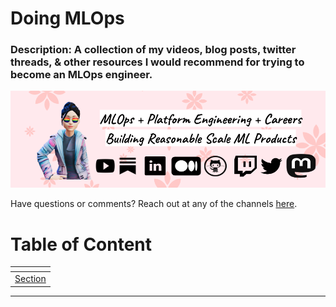 # Doing MLOps

### Description: A collection of my videos, blog posts, twitter threads, &amp; other resources I would recommend for trying to become an MLOps engineer. 

![Designing, developing, & scaling ML Platforms, Systems, & Ops](cover_photo.png)

Have questions or comments? Reach out at any of the channels [here](https://bio.link/mikikobazeley).

# Table of Content
| <!-- -->                         |
| -------------------------------- |
| [Section](#section) |

---

